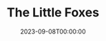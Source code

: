 ---
title: The Little Foxes
date: 2023-09-08T00:00:00
opening_date: 2001-01-01
closing_date:
layout: productions
playbill:
Theatre: Theatre Jacksonville
venue: Harold K. Smith Playhouse
cast:
- Addie: Toni Philips
- Cal: Kenneth E. Walker
- Birdie Hubbard: Simone Aden-Reid
- Oscar Hubbard: Del Austin
- Leo Hubbard: Hollis Smith
- Regina Giddens: Sandra S. Spurney
- William Marshall: Paul Anello
- Benjamin Hubbard: Gregory Leute
- Alexandra Giddens: Tara Williams
- Horace Giddens: Michael Lipp
crew:
- Artistic Director: Dr. Lee Beger
- Set Design: Andrew J. Way
- Lighting Design: Pamela B. Jackson
- Costume Design: Joy Smith
- Set Dressings: J. Scott Berry
- Assistant Director:
  - Christina Boyd
  - Caitlin Parrish
- Properties:
  - Jodi Cubler
- Properties Assistant:
  - Deon Young
  - Tad Wiggins
  - David Eger
  - Tanase Gheorghe Popa
- Sound Technician: Jon Bennett
- Lighting Technician:
  - Gloria Pepe
- Set Construction:
  - Tim Kline
  - Mary Swanson
  - Jon Bennett
  - Manuel Bello
  - Gloria Pepe
  - Claudia Wright
  - Deon Young
- Stage Carpenter: James Pitts
---